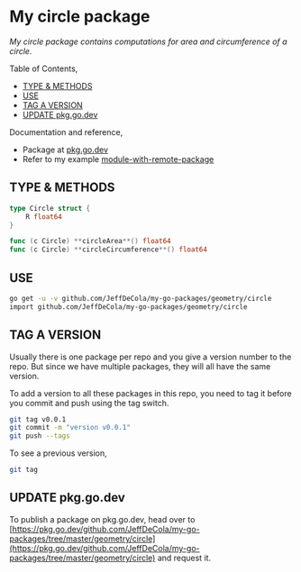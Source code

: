 # My circle package

_My circle package contains computations for area and circumference of a circle._

Table of Contents,

* [TYPE & METHODS](https://github.com/JeffDeCola/my-go-packages/tree/master/geometry/circle#type--methods)
* [USE](https://github.com/JeffDeCola/my-go-packages/tree/master/geometry/circle#use)
* [TAG A VERSION](https://github.com/JeffDeCola/my-go-packages/tree/master/geometry/circle#tag-a-version)
* [UPDATE pkg.go.dev](https://github.com/JeffDeCola/my-go-packages/tree/master/geometry/circle#update-pkggodev)

Documentation and reference,

* Package at [pkg.go.dev](https://pkg.go.dev/github.com/JeffDeCola/my-go-packages/tree/master/geometry/circle)
* Refer to my example
  [module-with-remote-package](https://github.com/JeffDeCola/my-go-examples/tree/master/modules-and-packages/module-with-remote-package)

## TYPE & METHODS

```go
type Circle struct {
    R float64
}
```

```go
func (c Circle) **circleArea**() float64
func (c Circle) **circleCircumference**() float64
```

## USE

```bash
go get -u -v github.com/JeffDeCola/my-go-packages/geometry/circle
import github.com/JeffDeCola/my-go-packages/geometry/circle
```

## TAG A VERSION

Usually there is one package per repo and you give a version number to the repo.
But since we have multiple packages, they will all have the same version.

To add a version to all these packages in this repo,
you need to tag it before you commit and push using the tag switch.

```bash
git tag v0.0.1
git commit -m "version v0.0.1"
git push --tags
```

To see a previous version,

```bash
git tag
```

## UPDATE pkg.go.dev

To publish a package on pkg.go.dev, head over to
[https://pkg.go.dev/github.com/JeffDeCola/my-go-packages/tree/master/geometry/circle](https://pkg.go.dev/github.com/JeffDeCola/my-go-packages/tree/master/geometry/circle)
and request it.
